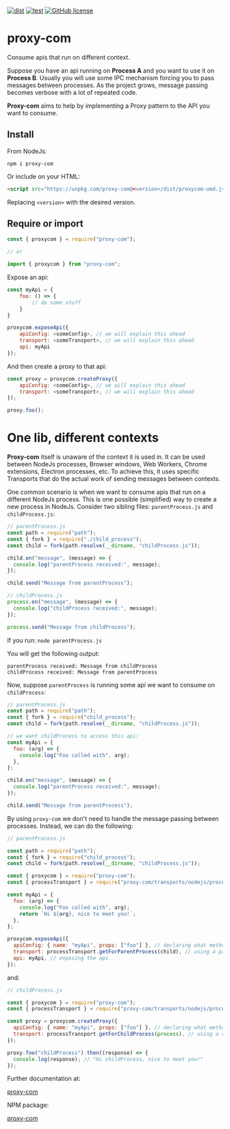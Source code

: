 [![dist](https://github.com/ramaralo/proxy-com/actions/workflows/dist.yml/badge.svg)](https://github.com/ramaralo/proxy-com/actions/workflows/dist.yml)
[![test](https://github.com/ramaralo/proxy-com/actions/workflows/test.yml/badge.svg)](https://github.com/ramaralo/proxy-com/actions/workflows/test.yml)
[![GitHub license](https://img.shields.io/github/license/ramaralo/proxy-com)](https://github.com/ramaralo/proxy-com/blob/main/LICENSE)

# proxy-com

Consume apis that run on different context.

Suppose you have an api running on **Process A** and you want to use it on **Process B**. Usually you will use some IPC
mechanism forcing you to pass messages between processes. As the project grows, message passing becomes verbose with a
lot of repeated code.

**Proxy-com** aims to help by implementing a Proxy pattern to the API you want to consume.

## Install

From NodeJs:

`npm i proxy-com`

Or include on your HTML:

```html
<script src="https://unpkg.com/proxy-com@<version>/dist/proxycom-umd.js" />
```

Replacing `<version>` with the desired version.

## Require or import

```javascript
const { proxycom } = require("proxy-com");

// or

import { proxycom } from "proxy-com";
```

Expose an api:

```javascript
const myApi = {
    foo: () => {
        // do some stuff
    }
}

proxycom.exposeApi({
    apiConfig: <someConfig>, // we will explain this ahead
    transport: <someTransport>, // we will explain this ahead
    api: myApi
});
```

And then create a proxy to that api:

```javascript
const proxy = proxycom.createProxy({
    apiConfig: <someConfig>, // we will explain this ahead
    transport: <someTransport>, // we will explain this ahead
});

proxy.foo();
```

# One lib, different contexts

**Proxy-com** itself is unaware of the context it is used in. It can be used between NodeJs processes, Browser windows,
Web Workers, Chrome extensions, Electron processes, etc. To achieve this, it uses specific Transports that do the actual
work of sending messages between contexts.

One common scenario is when we want to consume apis that run on a different NodeJs process. This is one possible (simplified)
way to create a new process in NodeJs. Consider two sibling files: `parentProcess.js` and `childProcess.js`:

```javascript
// parentProcess.js
const path = require("path");
const { fork } = require("./child_process");
const child = fork(path.resolve(__dirname, "childProcess.js"));

child.on("message", (message) => {
  console.log("parentProcess received:", message);
});

child.send("Message from parentProcess");
```

```javascript
// childProcess.js
process.on("message", (message) => {
  console.log("childProcess received:", message);
});

process.send("Message from childProcess");
```

If you run:
`node parentProcess.js`

You will get the following output:

```
parentProcess received: Message from childProcess
childProcess received: Message from parentProcess
```

Now, suppose `parentProcess` is running some api we want to consume on `childProcess`:

```javascript
// parentProcess.js
const path = require("path");
const { fork } = require("child_process");
const child = fork(path.resolve(__dirname, "childProcess.js"));

// we want childProcess to access this api:
const myApi = {
  foo: (arg) => {
    console.log("Foo called with", arg);
  },
};

child.on("message", (message) => {
  console.log("parentProcess received:", message);
});

child.send("Message from parentProcess");
```

By using `proxy-com` we don't need to handle the message passing between processes. Instead, we can do the following:

```javascript
// parentProcess.js

const path = require("path");
const { fork } = require("child_process");
const child = fork(path.resolve(__dirname, "childProcess.js"));

const { proxycom } = require("proxy-com");
const { processTransport } = require("proxy-com/transports/nodejs/process");

const myApi = {
  foo: (arg) => {
    console.log("Foo called with", arg);
    return `Hi ${arg}, nice to meet you!`;
  },
};

proxycom.exposeApi({
  apiConfig: { name: "myApi", props: ["foo"] }, // declaring what methods of myApi we want to expose
  transport: processTransport.getForParentProcess(child), // using a parent process transport specific for multi NodeJs processes
  api: myApi, // exposing the api
});
```

and:

```javascript
// childProcess.js

const { proxycom } = require("proxy-com");
const { processTransport } = require("proxy-com/transports/nodejs/process");

const proxy = proxycom.createProxy({
  apiConfig: { name: "myApi", props: ["foo"] }, // declaring what method we want to proxy (usually the same that are exposed)
  transport: processTransport.getForChildProcess(process), // using a child process transport specific for multi NodeJs processes
});

proxy.foo("childProcess").then((response) => {
  console.log(response); // "Hi childProcess, nice to meet you!"
});
```

Further documentation at:

[proxy-com](https://ramaralo.github.io/proxy-com/)

NPM package:

[proxy-com](https://www.npmjs.com/package/proxy-com)
